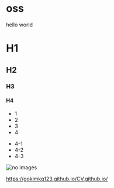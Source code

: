 # oss
hello world

# H1

## H2
### H3
#### H4

* 1
* 2
* 3
* 4
 - 4-1
 - 4-2
 - 4-3

![no images](./images.png)  


https://gokimkq123.github.io/CV.github.io/
